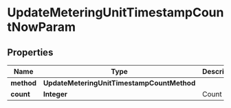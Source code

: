 

# UpdateMeteringUnitTimestampCountNowParam


## Properties

| Name | Type | Description | Notes |
|------------ | ------------- | ------------- | -------------|
|**method** | **UpdateMeteringUnitTimestampCountMethod** |  |  |
|**count** | **Integer** | Count |  |



